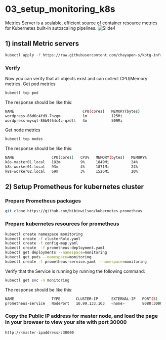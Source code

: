 # 03_setup_monitoring_k8s
Metrics Server is a scalable, efficient source of container resource metrics for Kubernetes built-in autoscaling pipelines.
![Slide4](https://github.com/chayapon-s/kbtg-infra-kampus-bootcamp2024/assets/49383429/9c0b5b49-3de9-407d-a349-3f0a233372fe)


## 1) install Metric servers
```sh
kubectl apply -f https://raw.githubusercontent.com/chayapon-s/kbtg-infra-kampus-bootcamp2024/main/instruction_day1/yaml/metric-server-k8s.yml
```

### Verify
Now you can verify that all objects exist and can collect CPU/Memory metrics.
Get pod metrics
```sh
kubectl top pod
```

The response should be like this:
```sh
NAME                               CPU(cores)   MEMORY(bytes)
wordpress-66d6c4fd9-7nzgm          1m           125Mi
wordpress-mysql-86b9f64c4c-qzdll   4m           509Mi
```
Get node metrics
```sh
kubectl top nodes
```

The response should be like this:
```sh
NAME                 CPU(cores)   CPU%   MEMORY(bytes)   MEMORY%
k8s-master01.local   182m         9%     1849Mi          24%
k8s-worker01.local   93m          4%     1871Mi          24%
k8s-worker02.local   69m          3%     1526Mi          20%
```

## 2) Setup Prometheus for kubernetes cluster
### Prepare Prometheus packages
```sh
git clone https://github.com/bibinwilson/kubernetes-prometheus 
```

### Prepare kubernetes resources for prometheus
```sh
kubectl create namespace monitoring 
kubectl create -f clusterRole.yaml 
kubectl create -f config-map.yaml 
kubectl create  -f prometheus-deployment.yaml 
kubectl get deployments --namespace=monitoring 
kubectl get pods --namespace=monitoring 
kubectl create -f prometheus-service.yaml --namespace=monitoring 
```
Verify that the Service is running by running the following command:
```sh
kubectl get svc -n monitoring
```
The response should be like this:
```sh
NAME                 TYPE       CLUSTER-IP      EXTERNAL-IP   PORT(S)          AGE
prometheus-service   NodePort   10.99.133.163   <none>        8080:30000/TCP   2m4s
```

### Copy the Public IP address for master node, and load the page in your browser to view your site with port 30000
```sh
http://<master-ipaddress>:30000
```
